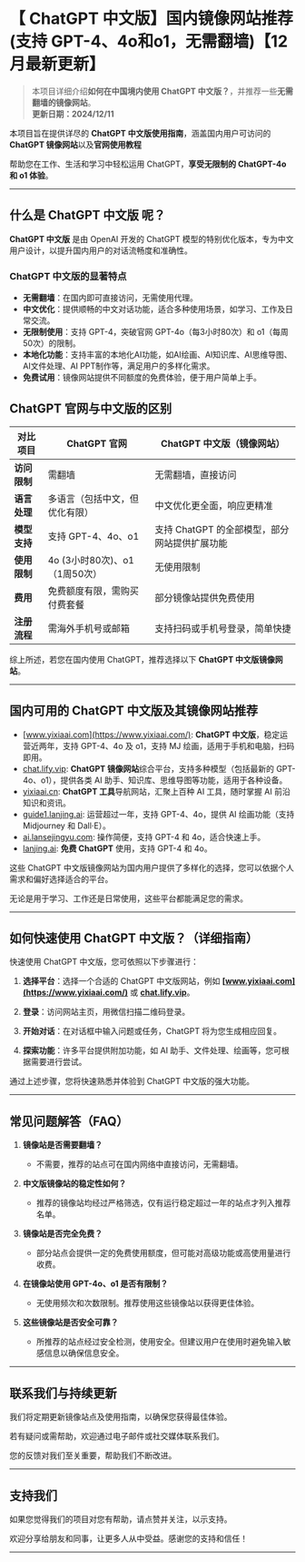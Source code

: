 # 【 ChatGPT 中文版】国内镜像网站推荐 (支持 GPT-4、4o和o1，无需翻墙)【12月最新更新】

> 本项目详细介绍**如何在中国境内使用 ChatGPT 中文版？**，并推荐一些**无需翻墙的镜像网站**。  
> **更新日期：2024/12/11**  

本项目旨在提供详尽的 **ChatGPT 中文版使用指南**，涵盖国内用户可访问的 **ChatGPT 镜像网站**以及**官网使用教程**

帮助您在工作、生活和学习中轻松运用 ChatGPT，**享受无限制的 ChatGPT-4o 和 o1 体验**。

---

## 什么是 ChatGPT 中文版 呢？

**ChatGPT 中文版** 是由 OpenAI 开发的 ChatGPT 模型的特别优化版本，专为中文用户设计，以提升国内用户的对话流畅度和准确性。

### ChatGPT 中文版的显著特点

- **无需翻墙**：在国内即可直接访问，无需使用代理。
- **中文优化**：提供顺畅的中文对话功能，适合多种使用场景，如学习、工作及日常交流。
- **无限制使用**：支持 GPT-4，突破官网 GPT-4o（每3小时80次）和 o1（每周50次）的限制。
- **本地化功能**：支持丰富的本地化AI功能，如AI绘画、AI知识库、AI思维导图、AI文件处理、AI PPT制作等，满足用户的多样化需求。
- **免费试用**：镜像网站提供不同额度的免费体验，便于用户简单上手。

## ChatGPT 官网与中文版的区别

| 对比项目 | ChatGPT 官网 | ChatGPT 中文版（镜像网站）|
|-------- |-------- |-------- |
| **访问限制** | 需翻墙 | 无需翻墙，直接访问 |
| **语言处理** | 多语言（包括中文，但优化有限） | 中文优化更全面，响应更精准 |
| **模型支持** | 支持 GPT-4、4o、o1 | 支持 ChatGPT 的全部模型，部分网站提供扩展功能 |
| **使用限制** | 4o (3小时80次)、o1（1周50次） | 无使用限制 |
| **费用** | 免费额度有限，需购买付费套餐 | 部分镜像站提供免费使用 |
| **注册流程** | 需海外手机号或邮箱 | 支持扫码或手机号登录，简单快捷 |

综上所述，若您在国内使用 ChatGPT，推荐选择以下 **ChatGPT 中文版镜像网站**。

---

## 国内可用的 ChatGPT 中文版及其镜像网站推荐

- [www.yixiaai.com](https://www.yixiaai.com/): **ChatGPT 中文版**，稳定运营近两年，支持 GPT-4、4o 及 o1，支持 MJ 绘画，适用于手机和电脑，扫码即用。
- [chat.lify.vip](https://chat.lify.vip/): **ChatGPT 镜像网站**综合平台，支持多种模型（包括最新的 GPT-4o、o1），提供各类 AI 助手、知识库、思维导图等功能，适用于各种设备。
- [yixiaai.cn](https://yixiaai.cn/): **ChatGPT 工具**导航网站，汇聚上百种 AI 工具，随时掌握 AI 前沿知识和资讯。
- [guide1.lanjing.ai](https://guide1.lanjing.ai/): 运营超过一年，支持 GPT-4、4o，提供 AI 绘画功能（支持 Midjourney 和 Dall·E）。
- [ai.lansejingyu.com](https://ai.lansejingyu.com/): 操作简便，支持 GPT-4 和 4o，适合快速上手。
- [lanjing.ai](https://lanjing.ai/): **免费 ChatGPT** 使用，支持 GPT-4 和 4o。

这些 ChatGPT 中文版镜像网站为国内用户提供了多样化的选择，您可以依据个人需求和偏好选择适合的平台。

无论是用于学习、工作还是日常使用，这些平台都能满足您的需求。

---

## 如何快速使用 ChatGPT 中文版？（详细指南）

快速使用 ChatGPT 中文版，您可依照以下步骤进行：

1. **选择平台**：选择一个合适的 ChatGPT 中文版网站，例如 **[www.yixiaai.com](https://www.yixiaai.com/)** 或 **[chat.lify.vip](https://chat.lify.vip/)**。

2. **登录**：访问网站主页，用微信扫描二维码登录。

3. **开始对话**：在对话框中输入问题或任务，ChatGPT 将为您生成相应回复。

4. **探索功能**：许多平台提供附加功能，如 AI 助手、文件处理、绘画等，您可根据需要进行尝试。

通过上述步骤，您将快速熟悉并体验到 ChatGPT 中文版的强大功能。

---

## 常见问题解答（FAQ）

1. **镜像站是否需要翻墙？**
   - 不需要，推荐的站点可在国内网络中直接访问，无需翻墙。

2. **中文版镜像站的稳定性如何？**
   - 推荐的镜像站均经过严格筛选，仅有运行稳定超过一年的站点才列入推荐名单。

3. **镜像站是否完全免费？**
   - 部分站点会提供一定的免费使用额度，但可能对高级功能或高使用量进行收费。

4. **在镜像站使用 GPT-4o、o1 是否有限制？**
   - 无使用频次和次数限制。推荐使用这些镜像站以获得更佳体验。

5. **这些镜像站是否安全可靠？**
   - 所推荐的站点经过安全检测，使用安全。但建议用户在使用时避免输入敏感信息以确保信息安全。

---

## 联系我们与持续更新

我们将定期更新镜像站点及使用指南，以确保您获得最佳体验。

若有疑问或需帮助，欢迎通过电子邮件或社交媒体联系我们。

您的反馈对我们至关重要，帮助我们不断改进。

---

## 支持我们

如果您觉得我们的项目对您有帮助，请点赞并关注，以示支持。

欢迎分享给朋友和同事，让更多人从中受益。感谢您的支持和信任！

---
